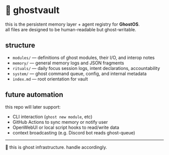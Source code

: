 # 👻 ghostvault

this is the persistent memory layer + agent registry for **GhostOS**.  
all files are designed to be human-readable but ghost-writable.

## structure

- `modules/` — definitions of ghost modules, their I/O, and interop notes
- `memory/` — general memory logs and JSON fragments
- `rituals/` — daily focus session logs, intent declarations, accountability
- `system/` — ghost command queue, config, and internal metadata
- `index.md` — root orientation for vault

## future automation

this repo will later support:
- CLI interaction (`ghost new module`, etc)
- GitHub Actions to sync memory or notify user
- OpenWebUI or local script hooks to read/write data
- context broadcasting (e.g. Discord bot reads ghost-queue)

---

🧬 this is ghost infrastructure. handle accordingly.
